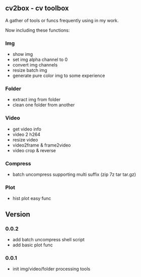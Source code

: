 ## cv2box - cv toolbox

A gather of tools or funcs frequently using in my work.

Now including these functions:

### Img

- show img
- set img alpha channel to 0
- convert img channels
- resize batch img
- generate pure color img to some experience

### Folder

- extract img from folder
- clean one folder from another

### Video

- get video info
- video 2 h264
- resize video
- video2frame & frame2video
- video crop & reverse

### Compress

- batch uncompress supporting multi suffix (zip 7z tar tar.gz)

### Plot

- hist plot easy func

## Version

### 0.0.2

- add batch uncompress shell script
- add basic plot func

### 0.0.1

- init img/video/folder processing tools
